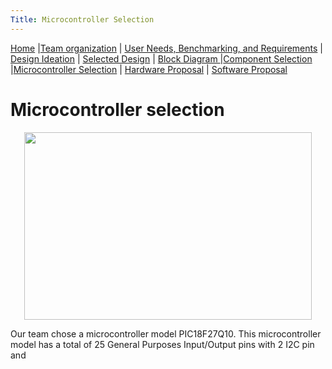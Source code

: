 ```yaml
---
Title: Microcontroller Selection
---
```

[Home](/index.md) |[Team organization](/Team_organization.md) | [User Needs, Benchmarking, and Requirements](/User_Needs_Benchmarking_Requirements.md) | [Design Ideation](/Design_Ideation.md) | [Selected Design](/Selected_Design.md) |
[Block Diagram ](/Block_Diagram_of_the_product.md) |[Component Selection](/Component_Selection.md) |[Microcontroller Selection](/Microcontroller_Selection.md) | [Hardware Proposal](/Hardware_Proposal.md) | [Software Proposal](/Software_Proposal.md)

# Microcontroller selection 

<p align="center">
  <img width="460" height="300" src="https://github.com/EGR314-Spring2024-Team303/EGR314-Spring2024-Team303.github.io/assets/156623314/94d57fad-7db7-48d8-bee1-767435524f0d">
</p>

Our team chose a microcontroller model PIC18F27Q10. This microcontroller model has a total of 25 General Purposes Input/Output pins with 2 I2C pin and 

